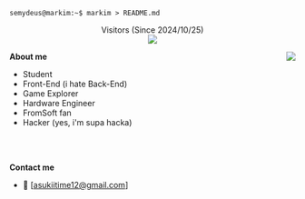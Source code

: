 ```console
semydeus@markim:~$ markim > README.md
```

<p align="center">
Visitors (Since 2024/10/25)<br>
<img src="https://count.chiya.dev/get/@maarcostorres?theme=rule34" />
</p>

**About me**
<img align="right" src="https://github-readme-stats-one-bice.vercel.app/api?username=maarcostorres&theme=tokyonight&show_icons=true&hide_border=true&bg_color=00000000&include_all_commits=true" />
- Student
- Front-End (i hate Back-End)
- Game Explorer
- Hardware Engineer
- FromSoft fan
- Hacker (yes, i'm supa hacka)

<br>
<br>

**Contact me**
- 📧 [asukiitime12@gmail.com]
